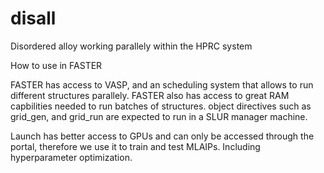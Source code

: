 # disall
Disordered alloy working parallely within the HPRC system

How to use in FASTER

FASTER has access to VASP, and an scheduling system that allows to run different structures parallely.
FASTER also has access to great RAM capbilities needed to run batches of structures.
object directives such as grid_gen, and grid_run are expected to run in a SLUR manager machine.

Launch has better access to GPUs and can only be accessed through the portal, therefore we use it to train and test MLAIPs. Including hyperparameter optimization.
